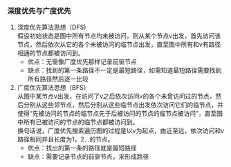 ### 深度优先与广度优先
1. 深度优先算法思想（DFS)
   <br/>假设初始状态是图中所有节点均未被访问，则从某个节点v出发，首先访问该节点，然后依次从它的各个未被访问的临节点出发，直至图中所有和v有路径相通的节点都被访问到。
   + 优点：无需像广度优先那样记录前驱节点
   + 缺点：找到的第一条路径不一定是最短路径，如需知道最短路径需要找到所有路径然后逐一比较
2. 广度优先算法思想（BFS）
   <br/>从图中某节点v出发，在访问了v之后依次访问v的各个未曾访问过的节点，然后分别从这些邻节点，然后分别从这些临节点出发依次访问它们的临节点，并使得“先被访问的节点的临节点先于后被访问的节点的临节点被访问”，直至图中所有已被访问的节点的临节点都被访问到。
   <br/>换句话说，广度优先搜索遍历图的过程是以v为起点，由近至远，依次访问和v路径相同并且长度为1，2...的节点。
   + 优点：找出的第一条的路径就是最短路径
   + 缺点：需要记录节点的前驱节点，来形成路径

